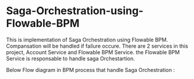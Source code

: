 # Saga-Orchestration-using-Flowable-BPM

This is implementation of Saga Orchestration using Flowable BPM. Compansation will be handled if failure occure. There are 2 services in this project, Account Service and Flowable BPM Service. the Flowable BPM Service is responsable to handle saga Orchestartion.

Below Flow diagram in BPM process that handle Saga Orchestration :


